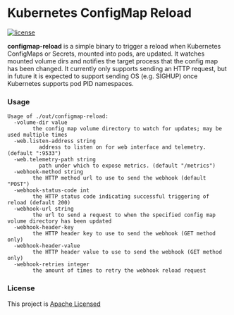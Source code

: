 # Kubernetes ConfigMap Reload

[![license](https://img.shields.io/github/license/jimmidyson/configmap-reload.svg?maxAge=2592000)](https://github.com/jimmidyson/configmap-reload)

**configmap-reload** is a simple binary to trigger a reload when Kubernetes ConfigMaps or Secrets, mounted into pods,
are updated.
It watches mounted volume dirs and notifies the target process that the config map has been changed.
It currently only supports sending an HTTP request, but in future it is expected to support sending OS
(e.g. SIGHUP) once Kubernetes supports pod PID namespaces.

### Usage

```
Usage of ./out/configmap-reload:
  -volume-dir value
        the config map volume directory to watch for updates; may be used multiple times
  -web.listen-address string
    	  address to listen on for web interface and telemetry. (default ":9533")
  -web.telemetry-path string
    	  path under which to expose metrics. (default "/metrics")
  -webhook-method string
        the HTTP method url to use to send the webhook (default "POST")
  -webhook-status-code int
        the HTTP status code indicating successful triggering of reload (default 200)
  -webhook-url string
        the url to send a request to when the specified config map volume directory has been updated
  -webhook-header-key
        the HTTP header key to use to send the webhook (GET method only)
  -webhook-header-value
        the HTTP header value to use to send the webhook (GET method only)
  -webhook-retries integer
        the amount of times to retry the webhook reload request
```

### License

This project is [Apache Licensed](LICENSE.txt)

